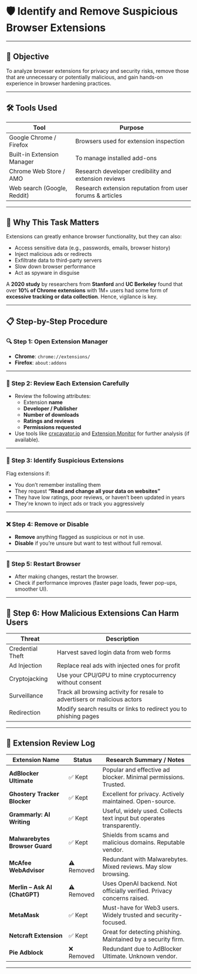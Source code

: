 # 🛡️ Identify and Remove Suspicious Browser Extensions

---

## 🎯 Objective

To analyze browser extensions for privacy and security risks, remove those that are unnecessary or potentially malicious, and gain hands-on experience in browser hardening practices.

---

## 🛠️ Tools Used

| Tool                      | Purpose                                                  |
|---------------------------|----------------------------------------------------------|
| Google Chrome / Firefox   | Browsers used for extension inspection                   |
| Built-in Extension Manager| To manage installed add-ons                              |
| Chrome Web Store / AMO    | Research developer credibility and extension reviews     |
| Web search (Google, Reddit)| Research extension reputation from user forums & articles|

---

## 📖 Why This Task Matters

Extensions can greatly enhance browser functionality, but they can also:

- Access sensitive data (e.g., passwords, emails, browser history)
- Inject malicious ads or redirects
- Exfiltrate data to third-party servers
- Slow down browser performance
- Act as spyware in disguise

A **2020 study** by researchers from **Stanford** and **UC Berkeley** found that over **10% of Chrome extensions** with 1M+ users had some form of **excessive tracking or data collection**. Hence, vigilance is key.

---

## 📋 Step-by-Step Procedure

### 🔍 Step 1: Open Extension Manager
- **Chrome**: `chrome://extensions/`
- **Firefox**: `about:addons`

---

### 🔎 Step 2: Review Each Extension Carefully
- Review the following attributes:
  - Extension **name**
  - **Developer / Publisher**
  - **Number of downloads**
  - **Ratings and reviews**
  - **Permissions requested**
- Use tools like [crxcavator.io](https://crxcavator.io/) and [Extension Monitor](https://extensionmonitor.com/) for further analysis (if available).

---

### 🚩 Step 3: Identify Suspicious Extensions
Flag extensions if:
- You don’t remember installing them
- They request **“Read and change all your data on websites”**
- They have low ratings, poor reviews, or haven’t been updated in years
- They're known to inject ads or track you aggressively

---

### ❌ Step 4: Remove or Disable
- **Remove** anything flagged as suspicious or not in use.
- **Disable** if you’re unsure but want to test without full removal.

---

### 🔄 Step 5: Restart Browser
- After making changes, restart the browser.
- Check if performance improves (faster page loads, fewer pop-ups, smoother UI).

---

## 🧠 Step 6: How Malicious Extensions Can Harm Users

| Threat                  | Description                                                             |
|-------------------------|-------------------------------------------------------------------------|
| Credential Theft        | Harvest saved login data from web forms                                |
| Ad Injection            | Replace real ads with injected ones for profit                          |
| Cryptojacking           | Use your CPU/GPU to mine cryptocurrency without consent                 |
| Surveillance            | Track all browsing activity for resale to advertisers or malicious actors|
| Redirection             | Modify search results or links to redirect you to phishing pages        |

---

## 📝 Extension Review Log

| Extension Name              | Status     | Research Summary / Notes                                                |
|-----------------------------|------------|-------------------------------------------------------------------------|
| **AdBlocker Ultimate**      | ✅ Kept    | Popular and effective ad blocker. Minimal permissions. Trusted.         |
| **Ghostery Tracker Blocker**| ✅ Kept    | Excellent for privacy. Actively maintained. Open-source.                |
| **Grammarly: AI Writing**   | ✅ Kept    | Useful, widely used. Collects text input but operates transparently.    |
| **Malwarebytes Browser Guard** | ✅ Kept | Shields from scams and malicious domains. Reputable vendor.             |
| **McAfee WebAdvisor**       | ⚠️ Removed | Redundant with Malwarebytes. Mixed reviews. May slow browsing.          |
| **Merlin – Ask AI (ChatGPT)**| ⚠️ Removed | Uses OpenAI backend. Not officially verified. Privacy concerns raised.  |
| **MetaMask**                | ✅ Kept    | Must-have for Web3 users. Widely trusted and security-focused.          |
| **Netcraft Extension**      | ✅ Kept    | Great for detecting phishing. Maintained by a security firm.            |
| **Pie Adblock**             | ❌ Removed | Redundant due to AdBlocker Ultimate. Unknown vendor.                    |

---


